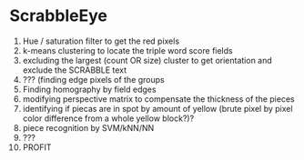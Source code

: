 ScrabbleEye
===========

1. Hue / saturation filter to get the red pixels
2. k-means clustering to locate the triple word score fields
3. excluding the largest (count OR size) cluster to get orientation and exclude the SCRABBLE text
3. ??? (finding edge pixels of the groups
4. Finding homography by field edges
5. modifying perspective matrix to compensate the thickness of the pieces
6. identifying if piecas are in spot by amount of yellow (brute pixel by pixel color difference from a whole yellow block?)?
7. piece recognition by SVM/kNN/NN
8. ???
9. PROFIT
